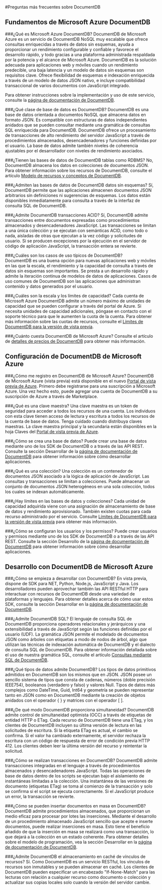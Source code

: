 ﻿<properties 
	pageTitle="Preguntas más frecuentes sobre DocumentDB | Azure" 
	description="Respuestas a las preguntas frecuentes acerca del servicio de DocumentDB nosql de Microsoft Azure DocumentDB. Obtenga información acerca de las unidades de solicitudes y capacidad, y comprenda cómo escalar para satisfacer sus necesidades de aplicación." 
	services="documentdb" 
	authors="mimig1" 
	manager="jhubbard" 
	editor="monicar" 
	documentationCenter=""/>

<tags 
	ms.service="documentdb" 
	ms.workload="data-services" 
	ms.tgt_pltfrm="na" 
	ms.devlang="na" 
	ms.topic="article" 
	ms.date="03/20/2015" 
	ms.author="mimig"/>


#Preguntas más frecuentes sobre DocumentDB

## <a id="fundamentals"></a> Fundamentos de Microsoft Azure DocumentDB

###¿Qué es Microsoft Azure DocumentDB? 
DocumentDB de Microsoft Azure es un servicio de DocumentDB NoSQL muy escalable que ofrece consultas enriquecidas a través de datos sin esquemas, ayuda a proporcionar un rendimiento configurable y confiable y favorece el desarrollo rápido, y todo gracias a una plataforma administrada respaldada por la potencia y el alcance de Microsoft Azure. DocumentDB es la solución adecuada para aplicaciones web y móviles cuando un rendimiento predecible, una baja latencia y un modelo de datos sin esquemas son requisitos clave. Ofrece flexibilidad de esquemas e indexación enriquecida a través de un modelo de datos JSON nativo, e incluye compatibilidad transaccional de varios documentos con JavaScript integrado.  
  
Para obtener instrucciones sobre la implementación y uso de este servicio, consulte la [página de documentación de DocumentDB](http://go.microsoft.com/fwlink/p/?LinkID=402319).

###¿Qué clase de base de datos es DocumentDB?
DocumentDB es una base de datos orientada a documentos NoSQL que almacena datos en formato JSON.  Es compatible con estructuras de datos independientes anidados que se pueden consultar mediante una gramática de consultas SQL enriquecida para DocumentDB. DocumentDB ofrece un procesamiento de transacciones de alto rendimiento del servidor JavaScript a través de procedimientos almacenados, desencadenadores y funciones definidas por el usuario. La base de datos admite también niveles de coherencia ajustables por el desarrollador con niveles de rendimiento asociados.
 
###¿Tienen las bases de datos de DocumentDB tablas como RDBMS?
No, DocumentDB almacena los datos en colecciones de documentos JSON.  Para obtener información sobre los recursos de DocumentDB, consulte el artículo [Modelo de recursos y conceptos de DocumentDB](documentdb-resources.md). 

###¿Admiten las bases de datos de DocumentDB datos sin esquemas?
Sí, DocumentDB permite que las aplicaciones almacenen documentos JSON arbitrarios sin definiciones ni sugerencias de esquemas. Los datos están disponibles inmediatamente para consulta a través de la interfaz de consulta SQL de DocumentDB.   

###¿Admite DocumentDB transacciones ACID?
Sí, DocumentDB admite transacciones entre documentos expresadas como procedimientos almacenados y desencadenadores JavaScript. Las transacciones se limitan a una única colección y se ejecutan con semánticas ACID, como todo o nada, aisladas de otras que ejecutan a la vez código y solicitudes de usuario.  Si se producen excepciones por la ejecución en el servidor de código de aplicación JavaScript, la transacción entera se revierte. 

###¿Cuáles son los casos de uso típicos de DocumentDB?  
DocumentDB es una buena opción para nuevas aplicaciones web y móviles en las que la escala, el rendimiento y la capacidad de consulta a través de datos sin esquemas son importantes. Se presta a un desarrollo rápido y admite la iteración continua de modelos de datos de aplicaciones. Casos de uso comunes de DocumentDB son las aplicaciones que administran contenido y datos generados por el usuario.  

###¿Cuáles son la escala y los límites de capacidad?
Cada cuenta de Microsoft Azure DocumentDB admite un número máximo de unidades de capacidad que se pueden configurar a través del portal de Azure. Si necesita unidades de capacidad adicionales, póngase en contacto con el soporte técnico para que le aumenten la cuota de la cuenta.  Para obtener más información sobre las cuotas de recursos, consulte el [Límites de DocumentDB para la versión de vista previa](documentdb-limits.md).


###¿Cuánto cuesta DocumentDB de Microsoft Azure?
Consulte el artículo de [detalles de precios de DocumentDB](http://go.microsoft.com/fwlink/p/?LinkID=402317) para obtener más información.

## <a id="setup"></a> Configuración de DocumentDB de Microsoft Azure

###¿Cómo me registro en DocumentDB de Microsoft Azure?
DocumentDB de Microsoft Azure (vista previa) está disponible en el nuevo [Portal de vista previa de Azure][preview-portal].  Primero debe registrarse para una suscripción a Microsoft Azure.  Una vez hecho esto, puede agregar una cuenta de DocumentDB a su suscripción de Azure a través de Marketplace.   

###¿Qué es una clave maestra?
Una clave maestra es un token de seguridad para acceder a todos los recursos de una cuenta. Los individuos con esta clave tienen acceso de lectura y escritura a todos los recursos de la cuenta de base de datos. Tenga cuidado cuando distribuya claves maestras. La clave maestra principal y la secundaria están disponibles en la hoja Claves del [Portal de vista previa de Azure][preview-portal].

###¿Cómo se crea una base de datos?
Puede crear una base de datos mediante uno de los SDK de DocumentDB o a través de las API REST.  Consulte la sección Desarrollar de la [página de documentación de DocumentDB](http://go.microsoft.com/fwlink/p/?LinkID=402319) para obtener información sobre cómo desarrollar aplicaciones. 

###¿Qué es una colección?
Una colección es un contenedor de documentos JSON asociado a la lógica de aplicación de JavaScript. Las consultas y transacciones se limitan a colecciones. Puede almacenar un conjunto de documentos JSON heterogéneos en una sola colección, todos los cuales se indexan automáticamente.   

###¿Hay límites en las bases de datos y colecciones?
Cada unidad de capacidad adquirida viene con una asignación de almacenamiento de base de datos y rendimiento aprovisionado. También existen cuotas para cada recurso administrado por el servicio. Consulte [Límites de DocumentDB para la versión de vista previa](documentdb-limits.md) para obtener más información.  

###¿Cómo se configuran los usuarios y los permisos?
Puede crear usuarios y permisos mediante uno de los SDK de DocumentDB o a través de las API REST. Consulte la sección Desarrollo de la [página de documentación de DocumentDB](http://go.microsoft.com/fwlink/p/?LinkID=402319) para obtener información sobre cómo desarrollar aplicaciones.  


## <a id="develop"></a>Desarrollo con DocumentDB de Microsoft Azure

###¿Cómo se empieza a desarrollar con DocumentDB?
En vista previa, dispone de SDK para NET, Python, Node.js, JavaScript y Java.  Los desarrolladores pueden aprovechar también las API RESTful HTTP para interactuar con recursos de DocumentDB desde una variedad de plataformas y lenguajes. Para obtener detalles acerca de cómo usar estos SDK, consulte la sección Desarrollar en la [página de documentación de DocumentDB](http://go.microsoft.com/fwlink/p/?LinkID=402319).

###¿Admite DocumentDB SQL?
El lenguaje de consulta SQL de DocumentDB proporciona operadores relacionales y jerárquicos y una extensibilidad a través de JavaScript según las funciones definidas por el usuario (UDF). La gramática JSON permite el modelado de documentos JSON como árboles con etiquetas a modo de nodos de árbol, algo que utilizan las técnicas de indexación automática de DocumentDB y el dialecto de consulta SQL de DocumentDB.  Para obtener información detallada sobre el uso de nuestra gramática SQL, consulte el artículo [Consultas mediante SQL de DocumentDB][query].

###¿Qué tipos de datos admite DocumentDB?
Los tipos de datos primitivos admitidos en DocumentDB son los mismos que en JSON. JSON posee un sencillo sistema de tipos que consta de cadenas, números (doble precisión IEEE754), booleanos (verdadero y falso) y valores Null.  Tipos de datos más complejos como DateTime, Guid, Int64 y geometría se pueden representar tanto en JSON como en DocumentDB mediante la creación de objetos anidados con el operador { } y matrices con el operador [ ]. 

###¿De qué modo DocumentDB proporciona simultaneidad?
DocumentDB admite control de simultaneidad optimista (OCC) a través de etiquetas de entidad HTTP o ETag. Cada recurso de DocumentDB tiene una ETag, y los clientes de DocumentDB incluyen su última versión de lectura en las solicitudes de escritura. Si la etiqueta ETag es actual, el cambio se confirma. Si el valor ha cambiado externamente, el servidor rechaza la escritura con un código de respuesta de error de condición previa HTTP 412. Los clientes deben leer la última versión del recurso y reintentar la solicitud. 

###¿Cómo se realizan transacciones en DocumentDB?
DocumentDB admite transacciones integradas en el lenguaje a través de procedimientos almacenados y desencadenadores JavaScript. Todas las operaciones de base de datos dentro de los scripts se ejecutan bajo el aislamiento de instantáneas limitadas a la colección. Una instantánea de las versiones de documento (etiquetas ETag) se toma al comienzo de la transacción y solo se confirma si el script se ejecuta correctamente. Si el JavaScript produce un error, la transacción se revierte.

###¿Cómo se pueden insertar documentos en masa en DocumentDB? 
DocumentDB admite procedimientos almacenados, que proporcionan un medio eficaz para procesar por lotes las inserciones. Mediante el desarrollo de un procedimiento almacenado JavaScript sencillo que acepte e inserte documentos, puede realizar inserciones en masa. Esto tiene el beneficio añadido de que la inserción en masa se realizará como una transacción, lo que dejará a la colección en un estado coherente. Para obtener detalles sobre el modelo de programación, vea la sección Desarrollar en la [página de documentación de DocumentDB](http://go.microsoft.com/fwlink/p/?LinkID=402319).

###¿Admite DocumentDB el almacenamiento en caché de vínculos de recursos?
Sí. Como DocumentDB es un servicio RESTful, los vínculos de recursos son inmutables y se pueden almacenar en caché. Los clientes de DocumentDB pueden especificar un encabezado "If-None-Match" para las lecturas con relación a cualquier recurso como documento o colección y actualizar sus copias locales solo cuando la versión del servidor cambie. 




[preview-portal]: https://portal.azure.com
[query]: documentdb-sql-query.md

<!--HONumber=49-->